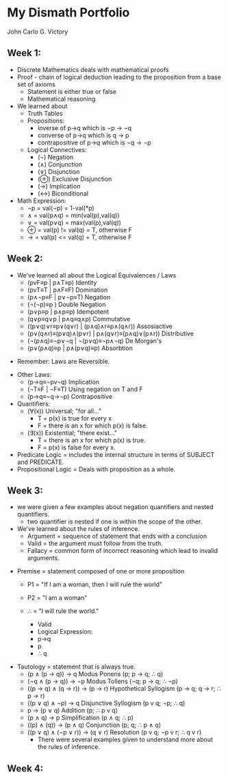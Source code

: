 # My Dismath Portfolio

  John Carlo G. Victory

## Week 1:
  * Discrete Mathematics deals with mathematical proofs
  * Proof - chain of logical deduction leading to the proposition from a base set of axioms
    - Statement is either true or false
    - Mathematical reasoning
  * We learned about 
    - Truth Tables
    - Propositions:
      - inverse of p→q which is ¬p → ¬q
      - converse of p→q which is q → p
      - contrapositive of p→q which is ¬q → ¬p
    - Logical Connectives:
      - (¬) Negation
      - (∧) Conjunction
      - (∨) Disjunction
      - (⊕) Exclusive Disjunction
      - (→) Implication
      - (↔) Biconditional
  * Math Expression:
    - ¬p = val(¬p) = 1-val(*p)
    - ∧ = val(p∧q) = min(val(p),val(q))
    - ∨ = val(p∨q) = max(val(p),val(q))
    - ⊕ = val(p) != val(q) = T, otherwise F
    - → = val(p) <= val(q) = T, otherwise F
    
## Week 2:
  * We've learned all about the Logical Equivalences / Laws
    - (pvF≡p | p∧T≡p)                             Identity
    - (pvT≡T | p∧F≡F)                             Domination
    - (p∧¬p≡F | p∨¬p≡T)                           Negation
    - (¬(¬p)≡p )                                  Double Negation
    - (p∨p≡p | p∧p≡p)                             Idempotent
    - (q∨p≡q∨p | p∧q≡q∧p)                         Commutative
    - ((p∨q)∨r≡p∨(q∨r) | (p∧q)∧r≡p∧(q∧r))         Assosiactive
    - (p∨(q∧r)≡(p∨q)∧(p∨r) | p∧(q∨r)≡(p∧q)∨(p∧r)) Distributive
    - (¬(p∧q)≡¬p∨¬q | ¬(p∨q)≡¬p∧¬q)                De Morgan's
    - (p∨(p∧q)≡p | p∧(p∨q)≡p)                     Absorbtion
  - Remember: Laws are Reversible.
  * Other Laws:
    - (p→q≡¬pv¬q)                                 Implication
    - (¬T≡F | ¬F≡T)                               Using negation on T and F
    - (p→q≡¬q→¬p)                                 Contrapositive
  * Quantifiers:
    - (∀(x))                                      Universal; "for all..."
      - T = p(x) is true for every x
      - F = there is an x for which p(x) is false.
    - (∃(x))                                      Existential; "there exist..."
      - T = there is an x for which p(x) is true.
      - F = p(x) is false for every x.
  * Predicate Logic = includes the internal structure in terms of SUBJECT and PREDICATE.
  * Propositional Logic = Deals with proposition as a whole.
  
## Week 3:
  * we were given a few examples about negation quantifiers and nested quantifiers.
    - two quantifier is nested if one is within the scope of the other.
  * We've learned about the rules of inference.
    - Argument = sequence of statement that ends with a conclusion
    - Valid = the argument must follow from the truth.
    - Fallacy = common form of incorrect reasoning which lead to invalid arguments.
  
  - Premise = statement composed of one or more proposition
    - P1 = "If I am a woman, then I will rule the world"
    - P2 = "I am a woman"
    
    - ∴ = "I will rule the world."
        - Valid 
        - Logical Expression: 
        - p→q
        - p
        - ∴ q
  * Tautology = statement that is always true.
    - (p ∧ (p → q)) → q               Modus Ponens            (p; p → q; ∴ q)
    - (¬q ∧ (p → q)) → ¬p	            Modus Tollens           (¬q; p → q; ∴ ¬p)
    - ((p → q) ∧ (q → r)) → (p → r)   Hypothetical Syllogism  (p → q; q → r; ∴ p → r)
    - ((p ∨ q) ∧ ¬p) → q              Disjunctive Syllogism   (p v q; ¬p; ∴ q)
    - p → (p ∨ q)                     Addition                (p; ∴ p v q) 
    - (p ∧ q) → p                     Simplification          (p ∧ q; ∴ p)
    - ((p) ∧ (q)) → (p ∧ q)           Conjunction             (p; q; ∴ p ∧ q)
    - ((p ∨ q) ∧ (¬p ∨ r)) → (q ∨ r)  Resolution              (p v q; ¬p v r; ∴ q v r)
      - There were several examples given to understand more about the rules of inference.
  
## Week 4:
